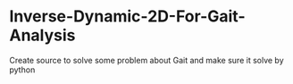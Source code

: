 # Inverse-Dynamic-2D-For-Gait-Analysis
Create source to solve some problem about Gait and make sure it solve by python
